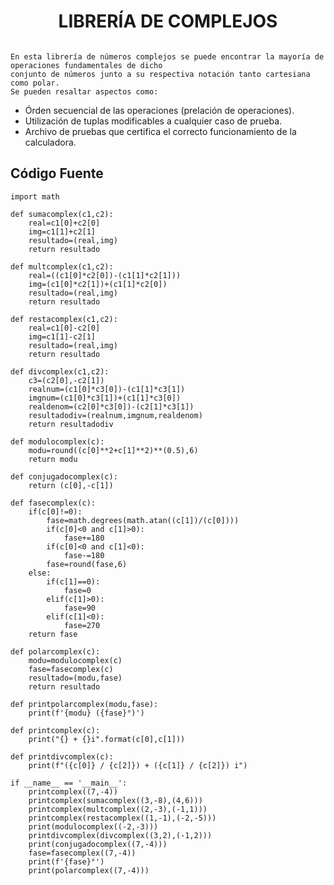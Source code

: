 <h1 align="center">LIBRERÍA DE COMPLEJOS</h1>
<img src="https://blogger.googleusercontent.com/img/b/R29vZ2xl/AVvXsEjKO_u5IerRydQSZu4WdilrqjAwnip2QaOQdgfOvDVXQTB7BgENjbcn9e4SG__pSQ0j-mKDLE4GIxlFluVEsM8bBHxyhL7bI5_VXiIpUacA2Lr-TOgen4MN12WSYV07Za1miunMWrzUFdR9QUThaGSdDiNNHULHL6w0Pjd34gpLsWnrjKr1flQPyA/s16000/Complex.png" alt="" class="Complex">

    En esta librería de números complejos se puede encontrar la mayoría de operaciones fundamentales de dicho
    conjunto de números junto a su respectiva notación tanto cartesiana como polar.
    Se pueden resaltar aspectos como: 

- Órden secuencial de las operaciones (prelación de operaciones).
- Utilización de tuplas modificables a cualquier caso de prueba.
- Archivo de pruebas que certifica el correcto funcionamiento de la calculadora.

## Código Fuente

    import math

    def sumacomplex(c1,c2):
        real=c1[0]+c2[0]
        img=c1[1]+c2[1]
        resultado=(real,img)
        return resultado

    def multcomplex(c1,c2):
        real=((c1[0]*c2[0])-(c1[1]*c2[1]))
        img=(c1[0]*c2[1])+(c1[1]*c2[0])
        resultado=(real,img)
        return resultado

    def restacomplex(c1,c2):
        real=c1[0]-c2[0]
        img=c1[1]-c2[1]
        resultado=(real,img)
        return resultado

    def divcomplex(c1,c2):
        c3=(c2[0],-c2[1])
        realnum=(c1[0]*c3[0])-(c1[1]*c3[1])
        imgnum=(c1[0]*c3[1])+(c1[1]*c3[0])
        realdenom=(c2[0]*c3[0])-(c2[1]*c3[1])
        resultadodiv=(realnum,imgnum,realdenom)
        return resultadodiv

    def modulocomplex(c):
        modu=round((c[0]**2+c[1]**2)**(0.5),6)
        return modu

    def conjugadocomplex(c):
        return (c[0],-c[1])

    def fasecomplex(c):
        if(c[0]!=0):
            fase=math.degrees(math.atan((c[1])/(c[0])))
            if(c[0]<0 and c[1]>0):
                fase+=180
            if(c[0]<0 and c[1]<0):
                fase-=180
            fase=round(fase,6)
        else:
            if(c[1]==0):
                fase=0
            elif(c[1]>0):
                fase=90
            elif(c[1]<0):
                fase=270
        return fase

    def polarcomplex(c):
        modu=modulocomplex(c)
        fase=fasecomplex(c)
        resultado=(modu,fase)
        return resultado

    def printpolarcomplex(modu,fase):
        print(f'{modu} ({fase}°)')

    def printcomplex(c):
        print("{} + {}i".format(c[0],c[1]))

    def printdivcomplex(c):
        print(f"({c[0]} / {c[2]}) + ({c[1]} / {c[2]}) i")

    if __name__ == '__main__':
        printcomplex((7,-4))
        printcomplex(sumacomplex((3,-8),(4,6)))
        printcomplex(multcomplex((2,-3),(-1,1)))
        printcomplex(restacomplex((1,-1),(-2,-5)))
        print(modulocomplex((-2,-3)))
        printdivcomplex(divcomplex((3,2),(-1,2)))
        print(conjugadocomplex((7,-4)))
        fase=fasecomplex((7,-4))
        print(f'{fase}°')
        print(polarcomplex((7,-4)))
    
